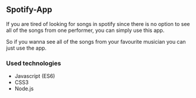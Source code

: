 ## Spotify-App

If you are tired of looking for songs in spotify since there is no option to see all of the songs from one performer, you can simply use this app.

So if you wanna see all of the songs from your favourite musician you can just use the app.

### Used technologies

* Javascript (ES6)
* CSS3
* Node.js